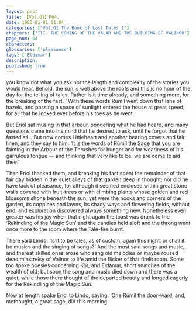 ```yaml
---
layout: post
title: 【Vol.01】P64.
date: 1983-01-01 01:04
categories: ["Vol.01 The Book of Lost Tales I"]
chapters: ["III. THE COMING OF THE VALAR AND THE BUILDING OF VALINOR"]
page_num: 64
characters: 
glossaries: ['pleasance']
tags: ['Eldamar']
description: 
published: true
---
```


<p style="text-indent: 0;">
you know not what you ask nor the length and complexity of the stories you would hear. Behold, the sun is well above the roofs and this is no hour of the day for the telling of tales. Rather is it time already, and something more, for the breaking of the fast. ’ With these words Rúmil went down that lane of hazels, and passing a space of sunlight entered the house at great speed, for all that he looked ever before his toes as he went.
</p>

But Eriol sat musing in that arbour, pondering what he had heard, and many questions came into his mind that he desired to ask, until he forgot that he fasted still. But now comes Littleheart and another bearing covers and fair linen, and they say to him: ‘It is the words of Rúmil the Sage that you are fainting in the Arbour of the Thrushes for hunger and for weariness of his garrulous tongue — and thinking that very like to be, we are come to aid thee.’

Then Eriol thanked them, and breaking his fast spent the remainder of that fair day hidden in the quiet alleys of that garden deep in thought; nor did he have lack of pleasance, for although it seemed enclosed within great stone walls covered with fruit-trees or with climbing plants whose golden and red blossoms shone beneath the sun, yet were the nooks and corners of the garden, its coppices and lawns, its shady ways and flowering fields, without end, and exploration discovered always something new. Nonetheless even greater was his joy when that night again the toast was drunk to the ‘Rekindling of the Magic Sun’ and the candles held aloft and the throng went once more to the room where the Tale-fire burnt.

There said Lindo: ‘Is it to be tales, as of custom, again this night, or shall it be musics and the singing of songs?’ And the most said songs and music, and thereat skilled ones arose who sang old melodies or maybe roused dead minstrelsy of Valinor to life amid the flicker of that firelit room. Some too spake poesies concerning Kôr, and Eldamar, short snatches of the wealth of old; but soon the song and music died down and there was a quiet, while those there thought of the departed beauty and longed eagerly for the Rekindling of the Magic Sun.

Now at length spake Eriol to Lindo, saying: ‘One Rúmil the door-ward, and, methought, a great sage, did this morning

